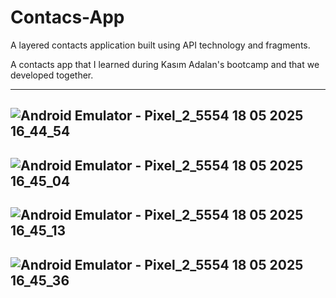 # Contacs-App
A layered contacts application built using API technology and fragments.

A contacts app that I learned during Kasım Adalan's bootcamp and that we developed together.


----------------------------------------------------------------------------------

![Android Emulator - Pixel_2_5554 18 05 2025 16_44_54](https://github.com/user-attachments/assets/85f3f630-5c27-4f74-9e39-be30815662b6)
----------------------------------------------------------------------------------

![Android Emulator - Pixel_2_5554 18 05 2025 16_45_04](https://github.com/user-attachments/assets/086e7d7d-a673-45c6-9dd3-cded26e5af58)
----------------------------------------------------------------------------------

![Android Emulator - Pixel_2_5554 18 05 2025 16_45_13](https://github.com/user-attachments/assets/76faba68-cde2-4930-b9e3-db1977778328)
----------------------------------------------------------------------------------

![Android Emulator - Pixel_2_5554 18 05 2025 16_45_36](https://github.com/user-attachments/assets/4e3d81d2-d9c9-4aff-8ced-f5ff5ad48167)
----------------------------------------------------------------------------------
